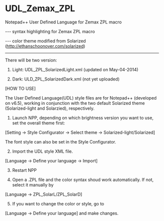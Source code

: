 UDL_Zemax_ZPL
=============

Notepad++ User Defined Language for Zemax ZPL macro

  --- syntax highlighting for Zemax ZPL macro 

  --- color theme modified from Solarized (http://ethanschoonover.com/solarized)

  --- 

There will be two version:

1. Light: UDL_ZPL_SolarizedLight.xml  (updated on May-04-2014)

2. Dark:  ULD_ZPL_SolarizedDark.xml   (not yet uploaded)

[HOW TO USE]

The User Defined Language(UDL) style files are for Notepad++ (developed on v6.5), working in conjunction with the two default Solarized theme (Solarized-light and Solarzied), respectively.

1. Launch NPP, depending on which brightness version you want to use, set the overall theme first:

  [Setting -> Style Configurator -> Select theme -> Solarized-light/Solarized]

  The font style can also be set in the Style Configurator.

2. Import the UDL style XML file.

  [Language -> Define your language -> Import]

3. Restart NPP

4. Open a .ZPL file and the color syntax shoud work automatically. If not, select it manually by

  [Language -> ZPL_SolarL/ZPL_SolarD]

5. If you want to change the color or style, go to

  [Language -> Define your language] and make changes.
